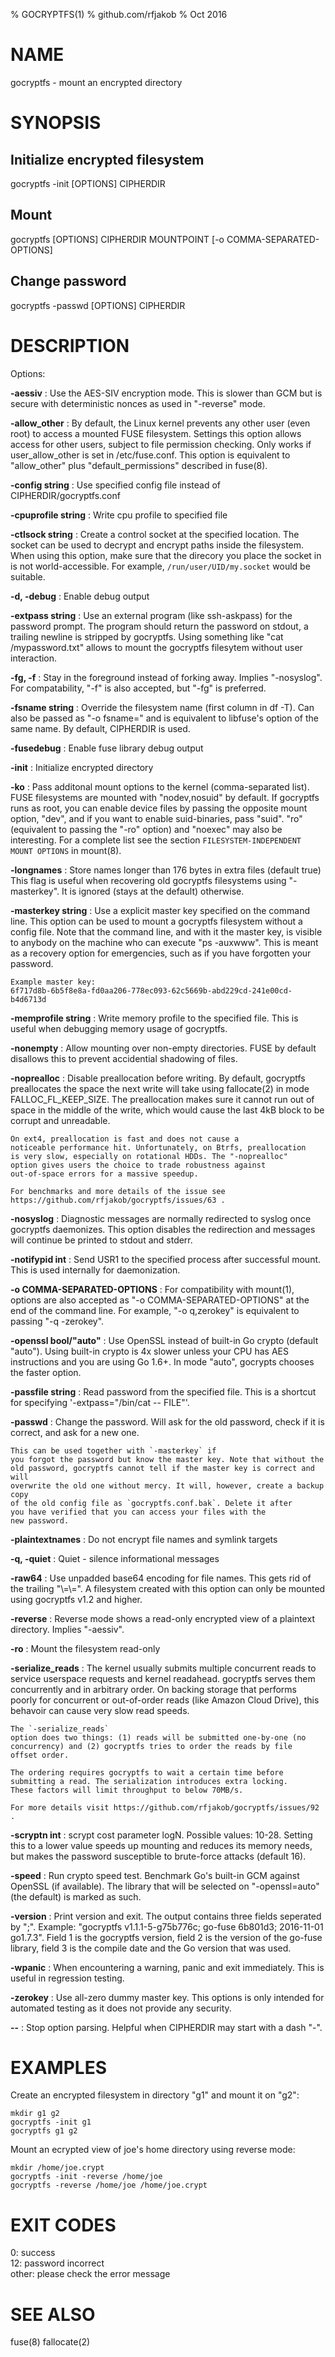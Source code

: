 % GOCRYPTFS(1)
% github.com/rfjakob
% Oct 2016

NAME
====

gocryptfs - mount an encrypted directory

SYNOPSIS
========

Initialize encrypted filesystem
-------------------------------

gocryptfs -init [OPTIONS] CIPHERDIR

Mount
-----

gocryptfs [OPTIONS] CIPHERDIR MOUNTPOINT [-o COMMA-SEPARATED-OPTIONS]

Change password
---------------

gocryptfs -passwd [OPTIONS] CIPHERDIR

DESCRIPTION
===========

Options:

**-aessiv**
:	Use the AES-SIV encryption mode. This is slower than GCM but is
	secure with deterministic nonces as used in "-reverse" mode.

**-allow_other**
:	By default, the Linux kernel prevents any other user (even root) to
	access a mounted FUSE filesystem. Settings this option allows access for
	other users, subject to file permission checking. Only works if
	user_allow_other is set in /etc/fuse.conf. This option is equivalent to
	"allow_other" plus "default_permissions" described in fuse(8).

**-config string**
:	Use specified config file instead of CIPHERDIR/gocryptfs.conf

**-cpuprofile string**
:	Write cpu profile to specified file

**-ctlsock string**
:	Create a control socket at the specified location. The socket can be
	used to decrypt and encrypt paths inside the filesystem. When using
	this option, make sure that the direcory you place the socket in is
	not world-accessible. For example, `/run/user/UID/my.socket` would 
	be suitable.

**-d, -debug**
:	Enable debug output

**-extpass string**
:	Use an external program (like ssh-askpass) for the password prompt.
	The program should return the password on stdout, a trailing newline is
	stripped by gocryptfs. Using something like "cat /mypassword.txt" allows
	to mount the gocryptfs filesytem without user interaction.

**-fg, -f**
:	Stay in the foreground instead of forking away. Implies "-nosyslog".
	For compatability, "-f" is also accepted, but "-fg" is preferred.

**-fsname string**
:	Override the filesystem name (first column in df -T). Can also be
	passed as "-o fsname=" and is equivalent to libfuse's option of the
	same name. By default, CIPHERDIR is used.

**-fusedebug**
:	Enable fuse library debug output

**-init**
:	Initialize encrypted directory

**-ko**
:	Pass additonal mount options to the kernel (comma-separated list).
	FUSE filesystems are mounted with "nodev,nosuid" by default. If gocryptfs
	runs as root, you can enable device files by passing the opposite mount option,
	"dev", and if you want to enable suid-binaries, pass "suid".
	"ro" (equivalent to passing the "-ro" option) and "noexec" may also be
	interesting. For a complete list see the section
	`FILESYSTEM-INDEPENDENT MOUNT OPTIONS` in mount(8).

**-longnames**
:	Store names longer than 176 bytes in extra files (default true)
	This flag is useful when recovering old gocryptfs filesystems using
	"-masterkey". It is ignored (stays at the default) otherwise.

**-masterkey string**
:	Use a explicit master key specified on the command line. This
	option can be used to mount a gocryptfs filesystem without a config file.
	Note that the command line, and with it the master key, is visible to
	anybody on the machine who can execute "ps -auxwww".
	This is meant as a recovery option for emergencies, such as if you have
	forgotten your password.
	
	Example master key:  
	6f717d8b-6b5f8e8a-fd0aa206-778ec093-62c5669b-abd229cd-241e00cd-b4d6713d

**-memprofile string**
:	Write memory profile to the specified file. This is useful when debugging
	memory usage of gocryptfs.

**-nonempty**
:	Allow mounting over non-empty directories. FUSE by default disallows
	this to prevent accidential shadowing of files.

**-noprealloc**
:	Disable preallocation before writing. By default, gocryptfs
	preallocates the space the next write will take using fallocate(2)
	in mode FALLOC_FL_KEEP_SIZE. The preallocation makes sure it cannot
	run out of space in the middle of the write, which would cause the
	last 4kB block to be corrupt and unreadable.

	On ext4, preallocation is fast and does not cause a
	noticeable performance hit. Unfortunately, on Btrfs, preallocation
	is very slow, especially on rotational HDDs. The "-noprealloc"
	option gives users the choice to trade robustness against
	out-of-space errors for a massive speedup.
	
	For benchmarks and more details of the issue see
	https://github.com/rfjakob/gocryptfs/issues/63 .

**-nosyslog**
:	Diagnostic messages are normally redirected to syslog once gocryptfs
	daemonizes. This option disables the redirection and messages will
	continue be printed to stdout and stderr.

**-notifypid int**
:	Send USR1 to the specified process after successful mount. This is
	used internally for daemonization.

**-o COMMA-SEPARATED-OPTIONS**
:	For compatibility with mount(1), options are also accepted as
	"-o COMMA-SEPARATED-OPTIONS" at the end of the command line.
	For example, "-o q,zerokey" is equivalent to passing "-q -zerokey".

**-openssl bool/"auto"**
:	Use OpenSSL instead of built-in Go crypto (default "auto"). Using
	built-in crypto is 4x slower unless your CPU has AES instructions and
	you are using Go 1.6+. In mode "auto", gocrypts chooses the faster
	option.

**-passfile string**
:	Read password from the specified file. This is a shortcut for
	specifying '-extpass="/bin/cat -- FILE"'.

**-passwd**
:	Change the password. Will ask for the old password, check if it is
	correct, and ask for a new one.
	
	This can be used together with `-masterkey` if
	you forgot the password but know the master key. Note that without the
	old password, gocryptfs cannot tell if the master key is correct and will
	overwrite the old one without mercy. It will, however, create a backup copy
	of the old config file as `gocryptfs.conf.bak`. Delete it after
	you have verified that you can access your files with the
	new password.

**-plaintextnames**
:	Do not encrypt file names and symlink targets

**-q, -quiet**
:	Quiet - silence informational messages

**-raw64**
:	Use unpadded base64 encoding for file names. This gets rid of the
	trailing "\\=\\=". A filesystem created with this option can only be
	mounted using gocryptfs v1.2 and higher.

**-reverse**
:	Reverse mode shows a read-only encrypted view of a plaintext
	directory. Implies "-aessiv".

**-ro**
:	Mount the filesystem read-only

**-serialize_reads**
:	The kernel usually submits multiple concurrent reads to service
	userspace requests and kernel readahead. gocryptfs serves them
	concurrently and in arbitrary order. On backing storage that performs
	poorly for concurrent or out-of-order reads (like Amazon Cloud Drive),
	this behavoir can cause very slow read speeds.
	
	The `-serialize_reads`
	option does two things: (1) reads will be submitted one-by-one (no
	concurrency) and (2) gocryptfs tries to order the reads by file
	offset order.
	
	The ordering requires gocryptfs to wait a certain time before
	submitting a read. The serialization introduces extra locking.
	These factors will limit throughput to below 70MB/s.
	
	For more details visit https://github.com/rfjakob/gocryptfs/issues/92 .

**-scryptn int**
:	scrypt cost parameter logN. Possible values: 10-28. Setting this to a lower
        value speeds up	mounting and reduces its memory needs, but makes
	the password susceptible to brute-force attacks	(default 16).

**-speed**
:	Run crypto speed test. Benchmark Go's built-in GCM against OpenSSL
	(if available). The library that will be selected on "-openssl=auto"
	(the default) is marked as such.

**-version**
:	Print version and exit. The output contains three fields seperated by ";".
	Example: "gocryptfs v1.1.1-5-g75b776c; go-fuse 6b801d3; 2016-11-01 go1.7.3".
	Field 1 is the gocryptfs version, field 2 is the version of the go-fuse
	library, field 3 is the compile date and the Go version that was
	used.

**-wpanic**
:	When encountering a warning, panic and exit immediately. This is
	useful in regression testing.

**-zerokey**
:	Use all-zero dummy master key. This options is only intended for
	automated testing as it does not provide any security.

**--**
:	Stop option parsing. Helpful when CIPHERDIR may start with a
	dash "-".

EXAMPLES
========

Create an encrypted filesystem in directory "g1" and mount it on "g2":

	mkdir g1 g2
	gocryptfs -init g1
	gocryptfs g1 g2

Mount an ecrypted view of joe's home directory using reverse mode:

	mkdir /home/joe.crypt
	gocryptfs -init -reverse /home/joe
	gocryptfs -reverse /home/joe /home/joe.crypt

EXIT CODES
==========

0: success  
12: password incorrect  
other: please check the error message

SEE ALSO
========
fuse(8) fallocate(2)
